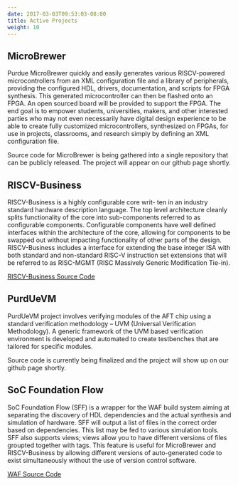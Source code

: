 ```yaml
---
date: 2017-03-03T09:53:03-08:00
title: Active Projects
weight: 10 
---
```


## MicroBrewer

Purdue MicroBrewer quickly and easily generates various RISCV-powered microcontrollers from an XML configuration file and a library of peripherals, providing the configured HDL, drivers, documentation, and scripts for FPGA synthesis. This generated microcontroller can then be flashed onto an FPGA. An open sourced board will be provided to support the FPGA. The end goal is to empower students, universities, makers, and other interested parties who may not even necessarily have digital design experience to be able to create fully customized microcontrollers, synthesized on FPGAs, for use in projects, classrooms, and research simply by defining an XML configuration file.

Source code for MicroBrewer is being gathered into a single repository that can be publicly released.  The project will appear on our github page shortly.

## RISCV-Business

RISCV-Business is a highly configurable core writ- ten in an industry standard hardware description language. The top level architecture cleanly splits functionality of the core into sub-components referred to as configurable components. Configurable components have well defined interfaces within the architecture of the core, allowing for components to be swapped out without impacting functionality of other parts of the design. RISCV-Business includes a interface for extending the base integer ISA with both standard and non-standard RISC-V instruction set extensions that will be referred to as RISC-MGMT (RISC Massively Generic Modification Tie-in).

[RISCV-Business Source Code](https://github.com/JakeStevens/RISCVBusiness)

## PurdUeVM

PurdUeVM project involves verifying modules of the AFT chip using a standard verification methodology – UVM (Universal Verification Methodology). A generic framework of the UVM based verification environment is developed and automated to create testbenches that are tailored for specific modules.

Source code is currently being finalized and the project will show up on our github page shortly.

## SoC Foundation Flow

SoC Foundation Flow (SFF) is a wrapper for the WAF build system aiming at separating the discovery of HDL dependencies and the actual synthesis and simulation of hardware.  SFF will output a list of files in the correct order based on dependencies.  This list may be fed to various simulation tools.  SFF also supports views; views allow you to have different versions of files groupted together with tags.  This feature is useful for MicroBrewer and RISCV-Business by allowing different versions of auto-generated code to exist simultaneously without the use of version control software.

[WAF Source Code](https://github.com/mattaw/SoCFoundationFlow)
